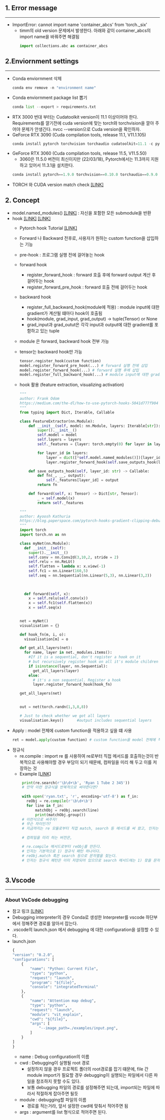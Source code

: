 
## 1. Error message
-------------------
  - ImportError: cannot import name 'container_abcs' from 'torch._six'
    - timm의 old version 문제에서 발생한다. 아래와 같이 container_abcs의 import name을 바꿔주면 해결됨
      ```python
      import collections.abc as container_abcs
      ```

## 2.Enviornment settings
-------------------
  - Conda enviornment 삭제
    ```python
    conda env remove -n "environment name"
    ```
  - Conda enviornment package list 뽑기
    ```python
    conda list --export > requirements.txt
    ```
  - RTX 3000 번대 부터는 Cudatoolkit version이 11.1 이상이어야 한다. Requirements를 깔기전에 cuda version에 맞는 torch와 torchvision을 깔아 주어야 문제가 안생긴다. nvcc --version으로 Cuda version을 확인하자.
  - GeForce RTX 3090 (Cuda compilation tools, release 11.1, V11.1.105)
    ```python
    conda install pytorch torchvision torchaudio cudatoolkit=11.1 -c pytorch -c conda-forge
    ```
  - GeForce RTX 3060 (Cuda compilation tools, release 11.5, V11.5.50)
    - 3060은 11.5.0 버전이 최신이지만 (22/03/18), Pytorch에서는 11.3까지 지원하고 있어서 11.3.1을 설치한다.
    ```python
    conda install pytorch==1.9.0 torchvision==0.10.0 torchaudio==0.9.0 cudatoolkit=11.3 -c pytorch -c conda-forge
    ```
  - TORCH 와 CUDA version match check [[LINK]](https://pytorch.org/get-started/previous-versions/)
## 2. Concept
  - model.named_modules() [[LINK]](https://discuss.pytorch.org/t/how-to-access-to-a-layer-by-module-name/83797/8) : 자신을 포함한 모든 submodule을 반환
  - hook [[LINK]](https://velog.io/@bluegun/Pytorch%EB%A1%9C-%EB%94%A5%EB%9F%AC%EB%8B%9D-%EB%AA%A8%EB%8D%B8-%EA%B5%AC%EC%84%B1-%ED%95%99%EC%8A%B5-%EB%93%B1-%EC%A0%95%EB%A6%AC) [[LINK]](https://daebaq27.tistory.com/65) 
    - Pytorch hook Tutorial [[LINK]](https://hongl.tistory.com/157)
    - Forward 나 Backward 전후로,  사용자가 원하는 custom function을 삽입하는 기능
    - pre-hook : 프로그램 실행 전에 걸어놓는 hook
    - forward hook
      - register_forward_hook : forward 호출 후에 forward output 계산 후 걸어두는 hook
      - register_forward_pre_hook : forward 호출 전에 걸어두는 hook
    - backward hook
      - register_full_backward_hook(module에 적용) : module input에 대한 gradient가 계산될 떄마다 hook이 호출됨
      - hook(module, grad_input, grad_output) -> tuple(Tensor) or None
      - grad_input과 grad_outut은 각각 input과 output에 대한 gradient를 포함하고 있는 tuple
    - module 은 forward, backward hook 전부 가능
    - tensor는 backward hook만 가능
    
        ```python
        tensor.register_hook(custom function)
        model.register_forward_pre_hook(...) # forward 실행 전에 삽입
        model.register_forward_hook(...) # forward 실행 후에 삽입
        model.register_full_backward_hook(...) # module input에 대한 gradient가 계산될 때마다 호출
        ```
    - hook 활용 (feature extraction, visualizing activation)
      ```python
      """
      author: Frank Odom
      https://medium.com/the-dl/how-to-use-pytorch-hooks-5041d777f904
      """
      from typing import Dict, Iterable, Callable

      class FeatureExtractor(nn.Module):
          def __init__(self, model: nn.Module, layers: Iterable[str]):
              super().__init__()
              self.model = model
              self.layers = layers
              self._features = {layer: torch.empty(0) for layer in layers}

              for layer_id in layers:
                  layer = dict([*self.model.named_modules()])[layer_id]
                  layer.register_forward_hook(self.save_outputs_hook(layer_id))

          def save_outputs_hook(self, layer_id: str) -> Callable:
              def fn(_, __, output):
                  self._features[layer_id] = output
              return fn

          def forward(self, x: Tensor) -> Dict[str, Tensor]:
              _ = self.model(x)
              return self._features​
        ```
        ```python 
        """
        author: Ayoosh Kathuria
        https://blog.paperspace.com/pytorch-hooks-gradient-clipping-debugging/
        """
        import torch 
        import torch.nn as nn

        class myNet(nn.Module):
          def __init__(self):
            super().__init__()
            self.conv = nn.Conv2d(3,10,2, stride = 2)
            self.relu = nn.ReLU()
            self.flatten = lambda x: x.view(-1)
            self.fc1 = nn.Linear(160,5)
            self.seq = nn.Sequential(nn.Linear(5,3), nn.Linear(3,2))
            
          
          
          def forward(self, x):
            x = self.relu(self.conv(x))
            x = self.fc1(self.flatten(x))
            x = self.seq(x)
          

        net = myNet()
        visualisation = {}

        def hook_fn(m, i, o):
          visualisation[m] = o 

        def get_all_layers(net):
          for name, layer in net._modules.items():
            #If it is a sequential, don't register a hook on it
            # but recursively register hook on all it's module children
            if isinstance(layer, nn.Sequential):
              get_all_layers(layer)
            else:
              # it's a non sequential. Register a hook
              layer.register_forward_hook(hook_fn)

        get_all_layers(net)

          
        out = net(torch.randn(1,3,8,8))

        # Just to check whether we got all layers
        visualisation.keys()      #output includes sequential layers​
        ```
 - Apply : model 전체에 custom function을 적용하고 싶을 떄 사용
    ```python
    ret = model.apply(custom function) # custom function을 model 전체에 적용. apply가 적용된 model을 return
    ```
 - 정규식
   - re.compile : import re 를 사용하여 re로부터 직접 메서드를 호출하는것이 반복적으로 사용해야할 경우 부담이 되기 때문에, 컴파일을 미리 해 두고 이를 저장하는 것
   - Example [[LINK]](https://greeksharifa.github.io/%EC%A0%95%EA%B7%9C%ED%91%9C%ED%98%84%EC%8B%9D(re)/2018/08/04/regex-usage-05-intermediate/)
     ```python
      print(re.search(r'\b\d+\b', 'Ryan 1 Tube 2 345'))
      # 만약 이런 정규식을 반복적으로 써야한다면?
      
      with open('ryan.txt', 'r', encoding='utf-8') as f_in:
        reObj = re.compile(r'\b\d+\b')
        for line in f_in:
            matchObj = reObj.search(line)
            print(matchObj.group())
      # 이런식으로 써주자!
      # 무슨 차이인가?
      # 지금까지는 re 모듈로부터 직접 match, search 등 메서드를 써 왔고, 인자는 기본적으로 1) 정규식 패턴과 2) 찾을 문자열이 있었다.
      
      # 컴파일을 미리 하는 버전은,

      # re.compile 메서드로부터 reObj를 만든다.
      # 인자는 기본적으로 1) 정규식 패턴 하나이다.
      # reObj.match 혹은 search 등으로 문자열을 찾는다.
      # 인자는 정규식 패턴은 이미 저장되어 있으므로 search 메서드에는 1) 찾을 문자열 하나만 주면 된다.
      
     ```
## 3.Vscode
-------------------
### About VsCode debugging
  - 참고 링크 [[LINK]](https://stackoverflow.com/questions/38623138/vscode-how-to-set-working-directory-for-debug)
  - Debugging interpreter의 경우 Conda로 생성한 Interpreter를 vscode 하단부에서 정해주면 경로를 알아서 잡는다.
  - .vscode의 launch.json 에서 debugging 에 대한 configuration을 설정할 수 있다.
  - launch.json 
    ```python
    {
    "version": "0.2.0",
    "configurations": [
        {
            "name": "Python: Current File",
            "type": "python",
            "request": "launch",
            "program": "${file}",
            "console": "integratedTerminal"
        },
        {
            "name": "Attention map debug",
            "type": "python",
            "request": "launch",
            "module": "vit_explain",
            "cwd": "${file}",
            "args": [
                "--image_path=./examples/input.png",
            ]
        }
    ]
    }
    ```
    -  name : Debug configuration의 이름
    -  cwd : Debugging이 실행될 root 경로
        - 설정하지 않을 경우 프로젝트 폴더의 root경로를 잡기 떄문에, file 간 module import가 필요할 경우 debugging이 실행되는 파일에서 다른 파일을 참조하지 못할 수도 있다.
        - 보통 debugging 파일의 경로를 설정해주면 되는데, import되는 파일에 따라서 적절하게 잡아주면 될듯
    -  module : debugging할 파일의 이름
        - 경로를 적는거라, 앞서 설정한 cwd에 맞춰서 적어주면 됨
    -  args : argument를 list 형식으로 적어주면 된다.
  

  


